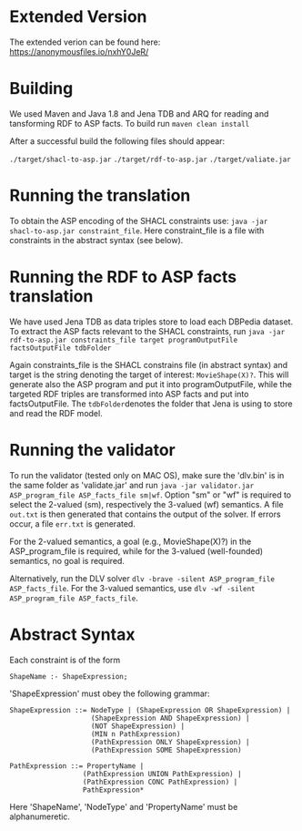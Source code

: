 # Extended Version

The extended verion can be found here: https://anonymousfiles.io/nxhY0JeR/


# Building

We used Maven and Java 1.8 and Jena TDB and ARQ for reading and tansforming RDF to ASP facts. To build run ```maven clean install```

After a successful build the following files should appear:

```./target/shacl-to-asp.jar```
```./target/rdf-to-asp.jar```
```./target/valiate.jar```


# Running the translation

To obtain the ASP encoding of the SHACL constraints use: ```java -jar shacl-to-asp.jar constraint_file```.
Here constraint_file is a file with  constraints in the abstract syntax (see below).


# Running the RDF to ASP facts translation

We have used Jena TDB as data triples store to load each DBPedia dataset. To extract the ASP facts relevant to the SHACL constraints, run 
```java -jar rdf-to-asp.jar constraints_file target programOutputFile factsOutputFile tdbFolder```

Again constraints_file is the SHACL constrains file (in abstract syntax) and target is the string denoting the target of interest: ```MovieShape(X)?```. 
This will generate also the ASP program and put it into programOutputFile, while the targeted RDF triples are transformed into ASP facts and put into factsOutputFile. The ```tdbFolder```denotes the folder that Jena is using to store and read the RDF model. 


# Running the validator 

To run the validator (tested only on MAC OS), make sure the 'dlv.bin' is in the same folder as 'validate.jar' and run 
```java -jar validator.jar ASP_program_file ASP_facts_file sm|wf```. Option "sm" or "wf" is required to select the 2-valued (sm), respectively the 3-valued (wf) semantics. A file ```out.txt``` is then generated that contains the output of the solver. If errors occur, a file ```err.txt``` is generated. 

For the 2-valued semantics, a goal (e.g., MovieShape(X)?) in the ASP_program_file is required, while for the 3-valued (well-founded) semantics, no goal is required. 

Alternatively, run the DLV solver ```dlv -brave -silent ASP_program_file ASP_facts_file```. For the 3-valued semantics, use 
```dlv -wf -silent ASP_program_file ASP_facts_file```. 


# Abstract Syntax

Each constraint is of the form

```ShapeName :- ShapeExpression;```

'ShapeExpression' must obey the following grammar:

```
ShapeExpression ::= NodeType | (ShapeExpression OR ShapeExpression) | 
                    (ShapeExpression AND ShapeExpression) |
                    (NOT ShapeExpression) | 
                    (MIN n PathExpression)
                    (PathExpression ONLY ShapeExpression) | 
                    (PathExpression SOME ShapeExpression)

PathExpression ::= PropertyName | 
                  (PathExpression UNION PathExpression) | 
                  (PathExpression CONC PathExpression) | 
                  PathExpression*
```

Here 'ShapeName', 'NodeType' and 'PropertyName' must be alphanumeretic.

